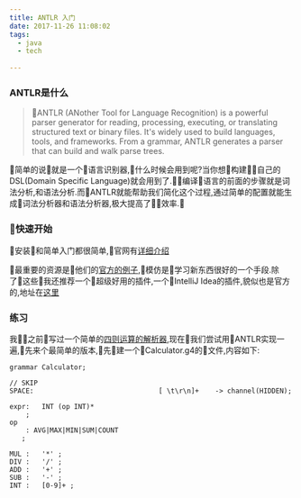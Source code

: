 ```yaml
---
title: ANTLR 入门
date: 2017-11-26 11:08:02
tags:
  - java
  - tech
  
---
```



### ANTLR是什么

>ANTLR (ANother Tool for Language Recognition) is a powerful parser generator for reading, processing, executing, or translating structured text or binary files. It's widely used to build languages, tools, and frameworks. From a grammar, ANTLR generates a parser that can build and walk parse trees.


简单的说就是一个语言识别器,什么时候会用到呢?当你想构建自己的DSL(Domain Specific Language)就会用到了.编译语言的前面的步骤就是词法分析,和语法分析.而ANTLR就能帮助我们简化这个过程,通过简单的配置就能生成词法分析器和语法分析器,极大提高了效率.


### 快速开始

安装和简单入门都很简单,官网有[详细介绍](https://github.com/antlr/antlr4/blob/master/doc/getting-started.md)

最重要的资源是他们的[官方的例子](https://github.com/antlr/grammars-v4),模仿是学习新东西很好的一个手段.除了这些我还推荐一个超级好用的插件,一个IntelliJ Idea的插件,貌似也是官方的,地址在[这里](https://github.com/antlr/intellij-plugin-v4)


### 练习
我之前写过一个简单的[四则运算的解析器](http://blog.chengchao.name/2013/04/14/java-binary-tree/),现在我们尝试用ANTLR实现一遍,先来个最简单的版本,先建一个Calculator.g4的文件,内容如下:

```
grammar Calculator;

// SKIP
SPACE:                               [ \t\r\n]+    -> channel(HIDDEN);

expr:   INT (op INT)*
    ;
op
    : AVG|MAX|MIN|SUM|COUNT
   ;

MUL :   '*' ;
DIV :   '/' ;
ADD :   '+' ;
SUB :   '-' ;
INT :   [0-9]+ ;

```
